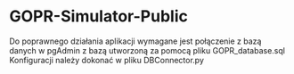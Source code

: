 # GOPR-Simulator-Public

Do poprawnego działania aplikacji wymagane jest połączenie z bazą danych w pgAdmin z bazą utworzoną za pomocą pliku GOPR_database.sql
Konfiguracji należy dokonać w pliku DBConnector.py
